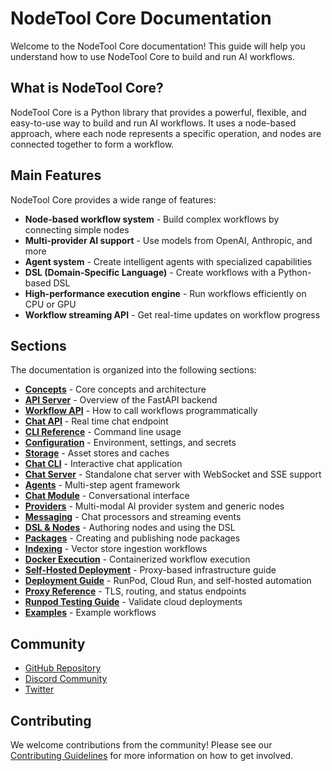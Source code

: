 # NodeTool Core Documentation

Welcome to the NodeTool Core documentation! This guide will help you understand how to use NodeTool Core to build and
run AI workflows.

## What is NodeTool Core?

NodeTool Core is a Python library that provides a powerful, flexible, and easy-to-use way to build and run AI workflows.
It uses a node-based approach, where each node represents a specific operation, and nodes are connected together to form
a workflow.

## Main Features

NodeTool Core provides a wide range of features:

- **Node-based workflow system** - Build complex workflows by connecting simple nodes
- **Multi-provider AI support** - Use models from OpenAI, Anthropic, and more
- **Agent system** - Create intelligent agents with specialized capabilities
- **DSL (Domain-Specific Language)** - Create workflows with a Python-based DSL
- **High-performance execution engine** - Run workflows efficiently on CPU or GPU
- **Workflow streaming API** - Get real-time updates on workflow progress

## Sections

The documentation is organized into the following sections:

- [**Concepts**](concepts/index.md) - Core concepts and architecture
- [**API Server**](api-server.md) - Overview of the FastAPI backend
- [**Workflow API**](workflow-api.md) - How to call workflows programmatically
- [**Chat API**](chat-api.md) - Real time chat endpoint
- [**CLI Reference**](cli.md) - Command line usage
- [**Configuration**](configuration.md) - Environment, settings, and secrets
- [**Storage**](storage.md) - Asset stores and caches
- [**Chat CLI**](chat-cli.md) - Interactive chat application
- [**Chat Server**](chat-server.md) - Standalone chat server with WebSocket and SSE support
- [**Agents**](agents.md) - Multi-step agent framework
- [**Chat Module**](chat.md) - Conversational interface
- [**Providers**](providers.md) - Multi-modal AI provider system and generic nodes
- [**Messaging**](messaging.md) - Chat processors and streaming events
- [**DSL & Nodes**](dsl.md) - Authoring nodes and using the DSL
- [**Packages**](packages.md) - Creating and publishing node packages
- [**Indexing**](indexing.md) - Vector store ingestion workflows
- [**Docker Execution**](docker-execution.md) - Containerized workflow execution
- [**Self-Hosted Deployment**](self_hosted.md) - Proxy-based infrastructure guide
- [**Deployment Guide**](deployment.md) - RunPod, Cloud Run, and self-hosted automation
- [**Proxy Reference**](proxy.md) - TLS, routing, and status endpoints
- [**Runpod Testing Guide**](runpod_testing_guide.md) - Validate cloud deployments
- [**Examples**](../examples/README.md) - Example workflows

## Community

- [GitHub Repository](https://github.com/nodetool-ai/nodetool-core)
- [Discord Community](https://discord.gg/nodetool)
- [Twitter](https://twitter.com/nodetool)

## Contributing

We welcome contributions from the community! Please see our [Contributing Guidelines](../CONTRIBUTING.md) for more
information on how to get involved.
